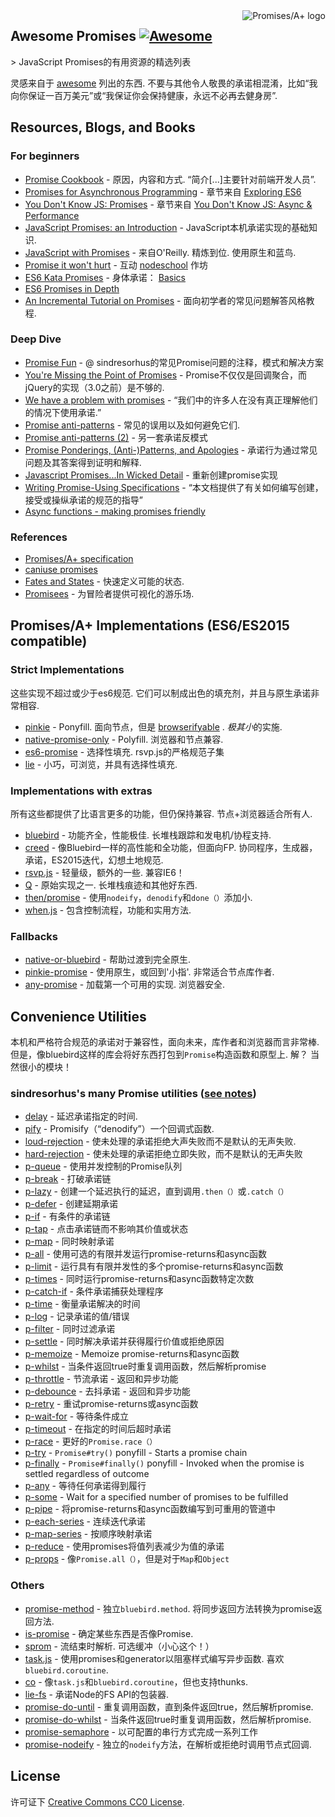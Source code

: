 <div class="github-widget" data-repo="wbinnssmith/awesome-promises"></div>

<a href="https://promisesaplus.com/">
    <img src="https://promisesaplus.com/assets/logo-small.png" alt="Promises/A+ logo" align="right" />
</a>

## Awesome Promises [![Awesome](https://cdn.rawgit.com/sindresorhus/awesome/d7305f38d29fed78fa85652e3a63e154dd8e8829/media/badge.svg)](https://github.com/sindresorhus/awesome)

&gt; JavaScript Promises的有用资源的精选列表

灵感来自于 [awesome](https://github.com/sindresorhus/awesome)  列出的东西.  不要与其他令人敬畏的承诺相混淆，比如“我向你保证一百万美元”或“我保证你会保持健康，永远不必再去健身房”.



## Resources, Blogs, and Books

### For beginners
* [Promise Cookbook](https://github.com/mattdesl/promise-cookbook)   - 原因，内容和方式.  “简介[...]主要针对前端开发人员”.
* [Promises for Asynchronous Programming](http://exploringjs.com/es6/ch_promises.html) - 章节来自 [Exploring ES6](http://exploringjs.com/)
* [You Don't Know JS: Promises](https://github.com/getify/You-Dont-Know-JS/blob/master/async%20&%20performance/ch3.md) - 章节来自 [You Don't Know JS: Async & Performance](https://github.com/getify/You-Dont-Know-JS/tree/master/async%20%26%20performance)
* [JavaScript Promises: an Introduction](https://developers.google.com/web/fundamentals/getting-started/primers/promises) -  JavaScript本机承诺实现的基础知识.
* [JavaScript with Promises](http://shop.oreilly.com/product/0636920032151.do)   - 来自O&#39;Reilly.  精炼到位.  使用原生和蓝鸟.
* [Promise it won't hurt](https://github.com/stevekane/promise-it-wont-hurt) - 互动 [nodeschool](https://nodeschool.io/) 作坊
* [ES6 Kata Promises](http://es6katas.org/) - 身体承诺： [Basics](http://tddbin.com/#?kata=es6/language/promise/basics)
* [ES6 Promises in Depth](https://ponyfoo.com/articles/es6-promises-in-depth)
* [An Incremental Tutorial on Promises](http://www.sohamkamani.com/blog/2016/08/28/incremenal-tutorial-to-promises/) - 面向初学者的常见问题解答风格教程.

### Deep Dive
* [Promise Fun](https://github.com/sindresorhus/promise-fun) -  @ sindresorhus的常见Promise问题的注释，模式和解决方案
* [You're Missing the Point of Promises](https://blog.domenic.me/youre-missing-the-point-of-promises/) -  Promise不仅仅是回调聚合，而jQuery的实现（3.0之前）是不够的.
* [We have a problem with promises](https://pouchdb.com/2015/05/18/we-have-a-problem-with-promises.html) - “我们中的许多人在没有真正理解他们的情况下使用承诺.”
* [Promise anti-patterns](https://github.com/petkaantonov/bluebird/wiki/Promise-anti-patterns) - 常见的误用以及如何避免它们.
* [Promise anti-patterns (2)](http://taoofcode.net/promise-anti-patterns/) - 另一套承诺反模式
* [Promise Ponderings, (Anti-)Patterns, and Apologies](https://sdgluck.github.io/2015/08/24/promise-ponderings-patterns-apologies/) - 承诺行为通过常见问题及其答案得到证明和解释.
* [Javascript Promises...In Wicked Detail](http://www.mattgreer.org/articles/promises-in-wicked-detail/) - 重新创建promise实现
* [Writing Promise-Using Specifications](https://www.w3.org/2001/tag/doc/promises-guide) - “本文档提供了有关如何编写创建，接受或操纵承诺的规范的指导”
* [Async functions - making promises friendly](https://developers.google.com/web/fundamentals/getting-started/primers/async-functions)

### References
* [Promises/A+ specification](https://promisesaplus.com/)
* [caniuse promises](http://caniuse.com/#feat=promises)
* [Fates and States](https://github.com/domenic/promises-unwrapping/blob/master/docs/states-and-fates.md) - 快速定义可能的状态.
* [Promisees](https://bevacqua.github.io/promisees/) - 为冒险者提供可视化的游乐场.

## Promises/A+ Implementations (ES6/ES2015 compatible)

### Strict Implementations
 这些实现不超过或少于es6规范.  它们可以制成出色的填充剂，并且与原生承诺非常相容.

* [pinkie](https://github.com/floatdrop/pinkie)   -  Ponyfill.  面向节点，但是 [browserifyable](https://github.com/substack/node-browserify) .  *极其小*的实施.
* [native-promise-only](https://github.com/getify/native-promise-only)   -  Polyfill.  浏览器和节点兼容.
* [es6-promise](https://github.com/stefanpenner/es6-promise)   - 选择性填充.  rsvp.js的严格规范子集
* [lie](https://github.com/calvinmetcalf/lie) - 小巧，可浏览，并具有选择性填充.

### Implementations with extras
 所有这些都提供了比语言更多的功能，但仍保持兼容.  节点+浏览器适合所有人.

* [bluebird](https://github.com/petkaantonov/bluebird)   - 功能齐全，性能极佳.  长堆栈跟踪和发电机/协程支持.
* [creed](https://github.com/briancavalier/creed)   - 像Bluebird一样的高性能和全功能，但面向FP.  协同程序，生成器，承诺，ES2015迭代，幻想土地规范.
* [rsvp.js](https://github.com/tildeio/rsvp.js/)   - 轻量级，额外的一些.  兼容IE6！
* [Q](https://github.com/kriskowal/q)   - 原始实现之一.  长堆栈痕迹和其他好东西.
* [then/promise](https://github.com/then/promise) - 使用`nodeify`，`denodify`和`done（）`添加小.
* [when.js](https://github.com/cujojs/when) - 包含控制流程，功能和实用方法.


### Fallbacks
* [native-or-bluebird](https://www.npmjs.com/package/native-or-bluebird) - 帮助过渡到完全原生.
* [pinkie-promise](https://github.com/floatdrop/pinkie-promise)   - 使用原生，或回到&#39;小指&#39;.  非常适合节点库作者.
* [any-promise](https://github.com/kevinbeaty/any-promise)   - 加载第一个可用的实现.  浏览器安全.

## Convenience Utilities
 本机和严格符合规范的承诺对于兼容性，面向未来，库作者和浏览器而言非常棒.  但是，像bluebird这样的库会将好东西打包到`Promise`构造函数和原型上.  解？  当然很小的模块！

### sindresorhus's many Promise utilities ([see notes](https://github.com/sindresorhus/promise-fun))
* [delay](https://github.com/sindresorhus/delay) - 延迟承诺指定的时间.
* [pify](https://github.com/sindresorhus/pify) -  Promisify（“denodify”）一个回调式函数.
* [loud-rejection](https://github.com/sindresorhus/loud-rejection) - 使未处理的承诺拒绝大声失败而不是默认的无声失败.
* [hard-rejection](https://github.com/sindresorhus/hard-rejection) - 使未处理的承诺拒绝立即失败，而不是默认的无声失败
* [p-queue](https://github.com/sindresorhus/p-queue) - 使用并发控制的Promise队列
* [p-break](https://github.com/sindresorhus/p-break) - 打破承诺链
* [p-lazy](https://github.com/sindresorhus/p-lazy) - 创建一个延迟执行的延迟，直到调用`.then（）`或`.catch（）`
* [p-defer](https://github.com/sindresorhus/p-defer) - 创建延期承诺
* [p-if](https://github.com/sindresorhus/p-if) - 有条件的承诺链
* [p-tap](https://github.com/sindresorhus/p-tap) - 点击承诺链而不影响其价值或状态
* [p-map](https://github.com/sindresorhus/p-map) - 同时映射承诺
* [p-all](https://github.com/sindresorhus/p-all) - 使用可选的有限并发运行promise-returns和async函数
* [p-limit](https://github.com/sindresorhus/p-limit) - 运行具有有限并发性的多个promise-returns和async函数
* [p-times](https://github.com/sindresorhus/p-times) - 同时运行promise-returns和async函数特定次数
* [p-catch-if](https://github.com/sindresorhus/p-catch-if) - 条件承诺捕获处理程序
* [p-time](https://github.com/sindresorhus/p-time) - 衡量承诺解决的时间
* [p-log](https://github.com/sindresorhus/p-log) - 记录承诺的值/错误
* [p-filter](https://github.com/sindresorhus/p-filter) - 同时过滤承诺
* [p-settle](https://github.com/sindresorhus/p-settle) - 同时解决承诺并获得履行价值或拒绝原因
* [p-memoize](https://github.com/sindresorhus/p-memoize) -  Memoize promise-returns和async函数
* [p-whilst](https://github.com/sindresorhus/p-whilst) - 当条件返回true时重复调用函数，然后解析promise
* [p-throttle](https://github.com/sindresorhus/p-throttle) - 节流承诺 - 返回和异步功能
* [p-debounce](https://github.com/sindresorhus/p-debounce) - 去抖承诺 - 返回和异步功能
* [p-retry](https://github.com/sindresorhus/p-retry) - 重试promise-returns或async函数
* [p-wait-for](https://github.com/sindresorhus/p-wait-for) - 等待条件成立
* [p-timeout](https://github.com/sindresorhus/p-timeout) - 在指定的时间后超时承诺
* [p-race](https://github.com/sindresorhus/p-race) - 更好的`Promise.race（）`
* [p-try](https://github.com/sindresorhus/p-try) - `Promise#try()` ponyfill - Starts a promise chain
* [p-finally](https://github.com/sindresorhus/p-finally) - `Promise#finally()` ponyfill - Invoked when the promise is settled regardless of outcome
* [p-any](https://github.com/sindresorhus/p-any) - 等待任何承诺得到履行
* [p-some](https://github.com/sindresorhus/p-some) - Wait for a specified number of promises to be fulfilled
* [p-pipe](https://github.com/sindresorhus/p-pipe) - 将promise-returns和async函数编写到可重用的管道中
* [p-each-series](https://github.com/sindresorhus/p-each-series) - 连续迭代承诺
* [p-map-series](https://github.com/sindresorhus/p-map-series) - 按顺序映射承诺
* [p-reduce](https://github.com/sindresorhus/p-reduce) - 使用promises将值列表减少为值的承诺
* [p-props](https://github.com/sindresorhus/p-props) - 像`Promise.all（）`，但是对于`Map`和`Object`

### Others
* [promise-method](https://github.com/wbinnssmith/promise-method)   - 独立`bluebird.method`.  将同步返回方法转换为promise返回方法.
* [is-promise](https://github.com/then/is-promise) - 确定某些东西是否像Promise.
* [sprom](https://github.com/then/sprom)   - 流结束时解析.  可选缓冲（小心这个！）
* [task.js](https://github.com/mozilla/task.js)   - 使用promises和generator以阻塞样式编写异步函数.  喜欢`bluebird.coroutine`.
* [co](https://github.com/tj/co) - 像`task.js`和`bluebird.coroutine`，但也支持thunks.
* [lie-fs](https://www.npmjs.com/package/lie-fs) - 承诺Node的FS API的包装器.
* [promise-do-until](https://github.com/busterc/promise-do-until) - 重复调用函数，直到条件返回true，然后解析promise.
* [promise-do-whilst](https://github.com/busterc/promise-do-whilst) - 当条件返回true时重复调用函数，然后解析promise.
* [promise-semaphore](https://github.com/samccone/promise-semaphore) - 以可配置的串行方式完成一系列工作
* [promise-nodeify](https://github.com/kevinoid/promise-nodeify) - 独立的`nodeify`方法，在解析或拒绝时调用节点式回调.

## License
许可证下 [Creative Commons CC0 License](https://creativecommons.org/publicdomain/zero/1.0/).
